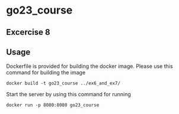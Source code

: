 # go23_course
## Excercise 8

## Usage
Dockerfile is provided for building the docker image. Please use this command for building the image
```
docker build -t go23_course ../ex6_and_ex7/
```
Start the server by using this command for running 
```
docker run -p 8080:8080 go23_course
``` 